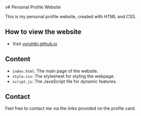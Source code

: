 v# Personal Profile Website

This is my personal profile website, created with HTML and CSS.

## How to view the website

- Visit [yoruhiki.github.io](https://yoruhiki.github.io)

## Content

- `index.html`: The main page of the website.
- `style.css`: The stylesheet for styling the webpage.
- `script.js`: The JavaScript file for dynamic features.

## Contact

Feel free to contact me via the links provided on the profile card.
